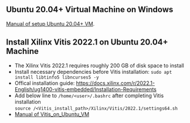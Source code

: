 ## Ubuntu 20.04+ Virtual Machine on Windows
[Manual of setup Ubuntu 20.04+ VM](https://github.com/bol-edu/soclab-nthusp23/files/11799408/Ubuntu_VM_on_Windows.pdf).

## Install Xilinx Vitis 2022.1 on Ubuntu 20.04+ Machine
* The Xilinx Vitis 2022.1 requires roughly 200 GB of disk space to install
* Install necessary dependencies before Vitis installation: `sudo apt install libtinfo5 libncurses5 -y`
* Offical installation guide: https://docs.xilinx.com/r/2022.1-English/ug1400-vitis-embedded/Installation-Requirements  
* Add below line to `/home/<user>/.bashrc` after completing Vitis installation  
`source /<Vitis_install_path>/Xilinx/Vitis/2022.1/settings64.sh`  
* [Manual of Vitis_on_Ubuntu_VM](https://github.com/bol-edu/course-lab_1/files/11812135/Vitis_on_Ubuntu_VM.pdf)

